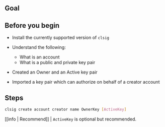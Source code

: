 ## Goal

## Before you begin

* Install the currently supported version of `clsig`

* Understand the following:
  * What is an account
  * What is a public and private key pair

* Created an Owner and an Active key pair
* Imported a key pair which can authorize on behalf of a creator account

## Steps

```sh
clsig create account creator name OwnerKey [ActiveKey]
```

[[info | Recommend]]
| `ActiveKey` is optional but recommended.
